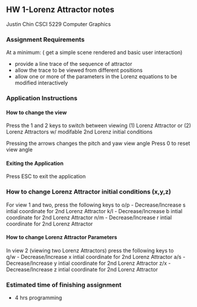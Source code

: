 ## HW 1-Lorenz Attractor notes
Justin Chin 
CSCI 5229 Computer Graphics

### Assignment Requirements
At a minimum: ( get a simple scene rendered and basic user interaction)
- provide a line trace of the sequence of attractor
- allow the trace to be viewed from different positions 
- allow one or more of the parameters in the Lorenz equations to be modified interactively

### Application Instructions
#### How to change the view
Press the 1 and 2 keys to switch between viewing (1) Lorenz Attractor or (2) Lorenz Attractors w/ modifable 2nd Lorenz initial conditions

Pressing the arrows changes the pitch and yaw  view angle
Press 0 to reset view angle

#### Exiting the Application
Press ESC to exit the application

### How to change Lorenz Attractor initial conditions (x,y,z)
For view 1 and two, press the following keys to 
o/p - Decrease/Increase s intial coordinate for 2nd Lorenz Attractor
k/l - Decrease/Increase b intial coordinate for 2nd Lorenz Attractor
n/m - Decrease/Increase r intial coordinate for 2nd Lorenz Attractor

#### How to change Lorenz Attractor Parameters
In view 2 (viewing two Lorenz Attractors) press the following keys to  
q/w - Decrease/Increase x intial coordinate for 2nd Lorenz Attractor 
a/s - Decrease/Increase y intial coordinate for 2nd Lorenz Attractor 
z/x - Decrease/Increase z intial coordinate for 2nd Lorenz Attractor

### Estimated time of finishing assignment
- 4 hrs programming